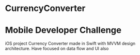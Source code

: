 # CurrencyConverter

# Mobile Developer Challenge

iOS project Currency Converter made in Swift with MVVM design architecture.  Have focused on data flow and UI also



